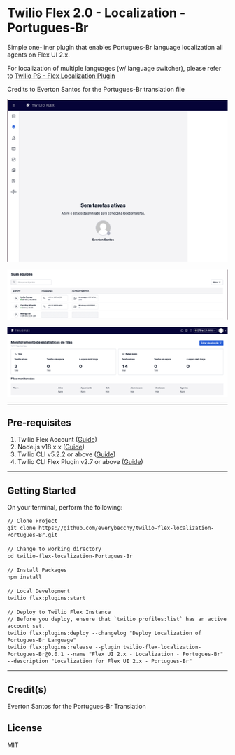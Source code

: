 # Twilio Flex 2.0 - Localization - Portugues-Br

Simple one-liner plugin that enables Portugues-Br language localization all agents on Flex UI 2.x.

For localization of multiple languages (w/ language switcher), please refer to [Twilio PS - Flex Localization Plugin](https://github.com/twilio-professional-services/plugin-flex-localization)

Credits to Everton Santos for the Portugues-Br translation file

![Flex 2.0 - Portugues-Br - Main](docs/doc1.png)

![Flex 2.0 - Portugues-Br - Teams](docs/doc2.png)

![Flex 2.0 - Portugues-Br - Queue Stats](docs/doc3.png)

---

## Pre-requisites

1. Twilio Flex Account ([Guide](https://support.twilio.com/hc/en-us/articles/360020442333-Setup-a-Twilio-Flex-Account))
2. Node.js v18.x.x ([Guide](https://docs.npmjs.com/downloading-and-installing-node-js-and-npm))
3. Twilio CLI v5.2.2 or above ([Guide](https://www.twilio.com/docs/twilio-cli/quickstart))
4. Twilio CLI Flex Plugin v2.7 or above ([Guide](https://www.twilio.com/docs/flex/developer/plugins/cli))

---

## Getting Started

On your terminal, perform the following:

```
// Clone Project
git clone https://github.com/everybecchy/twilio-flex-localization-Portugues-Br.git

// Change to working directory
cd twilio-flex-localization-Portugues-Br

// Install Packages
npm install

// Local Development
twilio flex:plugins:start

// Deploy to Twilio Flex Instance
// Before you deploy, ensure that `twilio profiles:list` has an active account set.
twilio flex:plugins:deploy --changelog "Deploy Localization of Portugues-Br Language"
twilio flex:plugins:release --plugin twilio-flex-localization-Portugues-Br@0.0.1 --name "Flex UI 2.x - Localization - Portugues-Br" --description "Localization for Flex UI 2.x - Portugues-Br"
```

---

## Credit(s)

Everton Santos for the Portugues-Br Translation

## License

MIT
